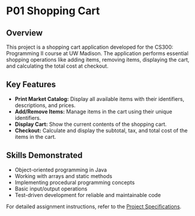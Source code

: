 # P01 Shopping Cart
## Overview
This project is a shopping cart application developed for the CS300: Programming II course at UW Madison. The application performs essential shopping operations like adding items, removing items, displaying the cart, and calculating the total cost at checkout.

## Key Features
- **Print Market Catalog:** Display all available items with their identifiers, descriptions, and prices.
- **Add/Remove Items:** Manage items in the cart using their unique identifiers.
- **Display Cart:** Show the current contents of the shopping cart.
- **Checkout:** Calculate and display the subtotal, tax, and total cost of the items in the cart.

## Skills Demonstrated
- Object-oriented programming in Java
- Working with arrays and static methods
- Implementing procedural programming concepts
- Basic input/output operations
- Test-driven development for reliable and maintainable code

For detailed assignment instructions, refer to the [Project Specifications](./specifications.md).

